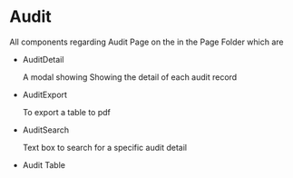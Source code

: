 # Audit
All components regarding Audit Page on the in the Page Folder which are
- AuditDetail

    A modal showing Showing the detail of each audit record
- AuditExport

    To export a table to pdf
- AuditSearch

    Text box to search for a specific audit detail
- Audit Table

    